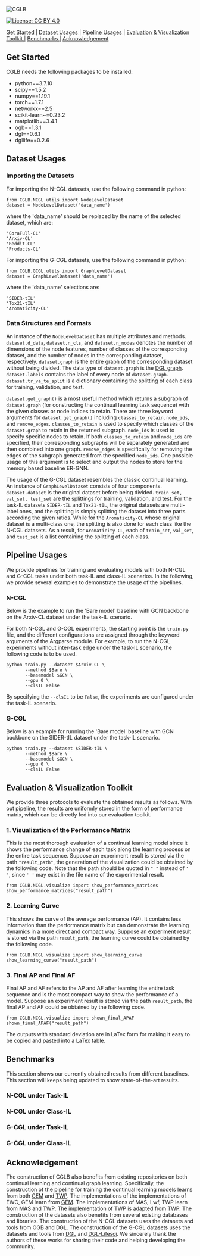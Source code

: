 ![CGLB](https://github.com/QueuQ/CGLB/blob/master/figures/logo2.png)

[![License: CC BY 4.0](https://img.shields.io/badge/License-CC_BY_4.0-lightgrey.svg)](https://creativecommons.org/licenses/by-nc/4.0/)

 <tr><td colspan="4"> <a href="#Get Started"> Get Started </a></td></tr> | <tr><td colspan="4"> <a href="#Dataset Usages"> Dataset Usages </a></td></tr> | <tr><td colspan="4"> <a href="#Pipeline Usages"> Pipeline Usages </a></td></tr> | <tr><td colspan="4"> <a href="#Evaluation & Visualization Toolkit"> Evaluation & Visualization Toolkit </a></td></tr> | <tr><td colspan="4"> <a href="#Benchmarks"> Benchmarks </a></td></tr> | <tr><td colspan="4"> <a href="#Acknowledgement"> Acknowledgement </a></td></tr>

 ## Get Started
 
 CGLB needs the following packages to be installed:
 
* python==3.7.10
* scipy==1.5.2
* numpy==1.19.1
* torch==1.7.1
* networkx==2.5
* scikit-learn~=0.23.2
* matplotlib==3.4.1
* ogb==1.3.1
* dgl==0.6.1
* dgllife==0.2.6
 
 ## Dataset Usages
 
 ### Importing the Datasets
 For importing the N-CGL datasets, use the following command in python:
 
 ```
 from CGLB.NCGL.utils import NodeLevelDataset
 dataset = NodeLevelDataset('data_name')
```
 
 where the 'data_name' should be replaced by the name of the selected dataset, which are:
 
 ```
 'CoraFull-CL'
 'Arxiv-CL'
 'Reddit-CL'
 'Products-CL'
 ```
 
 For importing the G-CGL datasets, use the following command in python:
 ```
 from CGLB.GCGL.utils import GraphLevelDataset
 dataset = GraphLevelDataset('data_name')
 ```
 
 where the 'data_name' selections are:
 ```
 'SIDER-tIL'
 'Tox21-tIL'
 'Aromaticity-CL'
 ```
 
 
 ### Data Structures and Formats
 
 An instance of the ```NodeLevelDataset``` has multiple attributes and methods. ```dataset.d_data```, ```dataset.n_cls```, and ```dataset.n_nodes``` denotes the number of dimensions of the node features, number of classes of the corresponding dataset, and the number of nodes in the corresponding dataset, respectively. ```dataset.graph``` is the entire graph of the corresponding dataset without being divided. The data type of ```dataset.graph``` is the [DGL graph](https://docs.dgl.ai/tutorials/blitz/index.html). ```dataset.labels``` contains the label of every node of ```dataset.graph```. ```dataset.tr_va_te_split``` is a dictionary containing the splitting of each class for training, validation, and test.
 
 ```dataset.get_graph()``` is a most useful method which returns a subgraph of ```dataset.graph``` (for constructing the continual learning task sequence) with the given classes or node indices to retain. There are three keyword arguments for ```dataset.get_graph()``` including ```classes_to_retain```, ```node_ids```, and ```remove_edges```. ```classes_to_retain``` is used to specify which classes of the ```dataset.graph``` to retain in the returned subgraph. ```node_ids``` is used to specify specific nodes to retain. If both ```classes_to_retain``` and ```node_ids``` are specified, their corresponding subgraphs will be separately generated and then combined into one graph. ```remove_edges``` is specifically for removing the edges of the subgraph generated from the specified ```node_ids```. One possible usage of this argument is to select and output the nodes to store for the memory based baseline ER-GNN.
 
 The usage of the G-CGL dataset resembles the classic continual learning. An instance of ```GraphLevelDataset``` consists of four components. ```dataset.dataset``` is the original dataset before being divided. ```train_set, val_set, test_set``` are the splittings for training, validation, and test. For the task-IL datasets ```SIDER-tIL``` and ```Tox21-tIL```, the original datasets are multi-label ones, and the splitting is simply splitting the dataset into three parts according the given ratios. While for the ```Aromaticity-CL``` whose original dataset is a multi-class one, the splitting is also done for each class like the N-CGL datasets. As a result, for ```Aromaticity-CL```, each of ```train_set```, ```val_set```, and ```test_set``` is a list containing the splitting of each class. 
 
 ## Pipeline Usages
 
 We provide pipelines for training and evaluating models with both N-CGL and G-CGL tasks under both task-IL and class-IL scenarios. In the following, we provide several examples to demonstrate the usage of the pipelines.
 ### N-CGL
 Below is the example to run the 'Bare model' baseline with GCN backbone on the Arxiv-CL dataset under the task-IL scenario. 
 
 For both N-CGL and G-CGL experiments, the starting point is the ```train.py``` file, and the different configurations are assigned through the keyword arguments of the Argparse module. For example, to run the N-CGL experiments without inter-task edge under the task-IL scenario, the following code is to be used.
 
 ```
 python train.py --dataset $Arxiv-CL \
        --method $Bare \
        --basemodel $GCN \
        --gpu 0 \
        --clsIL False
 ```
 By specifying the ```--clsIL``` to be ```False```, the experiments are configured under the task-IL scenario. 
 ### G-CGL
 Below is an example for running the 'Bare model' baseline with GCN backbone on the SIDER-tIL dataset under the task-IL scenario. 
 ```
 python train.py --dataset $SIDER-tIL \
        --method $Bare \
        --basemodel $GCN \
        --gpu 0 \
        --clsIL False
 ```
 
 
 ## Evaluation & Visualization Toolkit
 We provide three protocols to evaluate the obtained results as follows. With out pipeline, the results are uniformly stored in the form of performance matrix, which can be directly fed into our evaluation toolkit.
 
 ### 1. Visualization of the Performance Matrix
 
 This is the most thorough evaluation of a continual learning model since it shows the performance change of each task along the learning process on the entire task sequence. Suppose an experiment result is stored via the path ``` "result_path" ```, the generation of the visualization could be obtained by the following code. Note that the path should be quoted in ``` " " ``` instead of ``` ' ' ```, since ``` ' ' ``` may exist in the file name of the experimental result.
 ```
 from CGLB.NCGL.visualize import show_performance_matrices
 show_performance_matrices("result_path")
 ```
 
 ### 2. Learning Curve
 
 This shows the curve of the average performance (AP). It contains less information than the performance matrix but can demonstrate the learning dynamics in a more direct and compact way. Suppose an experiment result is stored via the path ```result_path```, the learning curve could be obtained by the following code.
 ```
 from CGLB.NCGL.visualize import show_learning_curve
 show_learning_curve("result_path")
 ```
 
 ### 3. Final AP and Final AF
 Final AP and AF refers to the AP and AF after learning the entire task sequence and is the most compact way to show the performance of a model. Suppose an experiment result is stored via the path ```result_path```, the final AP and AF could be obtained by the following code.
 ```
 from CGLB.NCGL.visualize import shown_final_APAF
 shown_final_APAF("result_path")
 ```
 The outputs with standard deviation are in LaTex form for making it easy to be copied and pasted into a LaTex table.
 
 
 ## Benchmarks
 This section shows our currently obtained results from different baselines. This section will keeps being updated to show state-of-the-art results.
 ### N-CGL under Task-IL
 
 ### N-CGL under Class-IL
 
 ### G-CGL under Task-IL
 
 ### G-CGL under Class-IL
 
 ## Acknowledgement
 The construction of CGLB also benefits from existing repositories on both continual learning and continual graph learning. Specifically, the construction of the pipeline for training the continual learning models learns from both [GEM](https://github.com/facebookresearch/GradientEpisodicMemory) and [TWP](https://github.com/hhliu79/TWP). The implementations of the implementations of EWC, GEM learn from [GEM](https://github.com/facebookresearch/GradientEpisodicMemory). The implementations of MAS, Lwf, TWP learn from [MAS](https://github.com/rahafaljundi/MAS-Memory-Aware-Synapses) and [TWP](https://github.com/hhliu79/TWP). The implementation of TWP is adapted from [TWP](https://github.com/hhliu79/TWP). The construction of the datasets also benefits from several existing databases and libraries. The construction of the N-CGL datasets uses the datasets and tools from OGB and DGL. The construction of the G-CGL datasets uses the datasets and tools from [DGL](https://docs.dgl.ai/) and [DGL-Lifesci](https://lifesci.dgl.ai/api/data.html).
We sincerely thank the authors of these works for sharing their code and helping developing the community.
